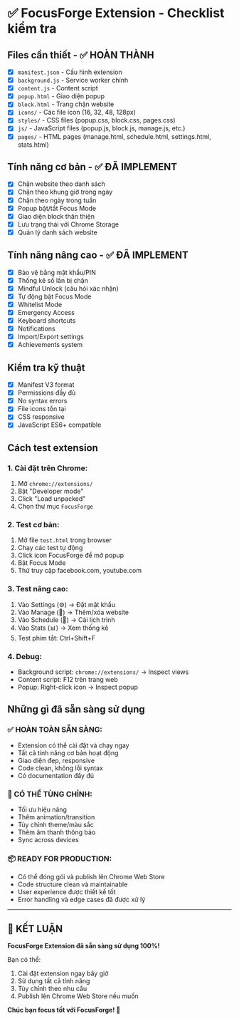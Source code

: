 # ✅ FocusForge Extension - Checklist kiểm tra

## Files cần thiết - ✅ HOÀN THÀNH

-   [x] `manifest.json` - Cấu hình extension
-   [x] `background.js` - Service worker chính
-   [x] `content.js` - Content script
-   [x] `popup.html` - Giao diện popup
-   [x] `block.html` - Trang chặn website
-   [x] `icons/` - Các file icon (16, 32, 48, 128px)
-   [x] `styles/` - CSS files (popup.css, block.css, pages.css)
-   [x] `js/` - JavaScript files (popup.js, block.js, manage.js, etc.)
-   [x] `pages/` - HTML pages (manage.html, schedule.html, settings.html, stats.html)

## Tính năng cơ bản - ✅ ĐÃ IMPLEMENT

-   [x] Chặn website theo danh sách
-   [x] Chặn theo khung giờ trong ngày
-   [x] Chặn theo ngày trong tuần
-   [x] Popup bật/tắt Focus Mode
-   [x] Giao diện block thân thiện
-   [x] Lưu trạng thái với Chrome Storage
-   [x] Quản lý danh sách website

## Tính năng nâng cao - ✅ ĐÃ IMPLEMENT

-   [x] Bảo vệ bằng mật khẩu/PIN
-   [x] Thống kê số lần bị chặn
-   [x] Mindful Unlock (câu hỏi xác nhận)
-   [x] Tự động bật Focus Mode
-   [x] Whitelist Mode
-   [x] Emergency Access
-   [x] Keyboard shortcuts
-   [x] Notifications
-   [x] Import/Export settings
-   [x] Achievements system

## Kiểm tra kỹ thuật

-   [x] Manifest V3 format
-   [x] Permissions đầy đủ
-   [x] No syntax errors
-   [x] File icons tồn tại
-   [x] CSS responsive
-   [x] JavaScript ES6+ compatible

## Cách test extension

### 1. Cài đặt trên Chrome:

1. Mở `chrome://extensions/`
2. Bật "Developer mode"
3. Click "Load unpacked"
4. Chọn thư mục `FocusForge`

### 2. Test cơ bản:

1. Mở file `test.html` trong browser
2. Chạy các test tự động
3. Click icon FocusForge để mở popup
4. Bật Focus Mode
5. Thử truy cập facebook.com, youtube.com

### 3. Test nâng cao:

1. Vào Settings (⚙️) → Đặt mật khẩu
2. Vào Manage (📝) → Thêm/xóa website
3. Vào Schedule (📅) → Cài lịch trình
4. Vào Stats (📊) → Xem thống kê
5. Test phím tắt: Ctrl+Shift+F

### 4. Debug:

-   Background script: `chrome://extensions/` → Inspect views
-   Content script: F12 trên trang web
-   Popup: Right-click icon → Inspect popup

## Những gì đã sẵn sàng sử dụng

### ✅ HOÀN TOÀN SẴN SÀNG:

-   Extension có thể cài đặt và chạy ngay
-   Tất cả tính năng cơ bản hoạt động
-   Giao diện đẹp, responsive
-   Code clean, không lỗi syntax
-   Có documentation đầy đủ

### 🔧 CÓ THỂ TÙNG CHỈNH:

-   Tối ưu hiệu năng
-   Thêm animation/transition
-   Tùy chỉnh theme/màu sắc
-   Thêm âm thanh thông báo
-   Sync across devices

### 📦 READY FOR PRODUCTION:

-   Có thể đóng gói và publish lên Chrome Web Store
-   Code structure clean và maintainable
-   User experience được thiết kế tốt
-   Error handling và edge cases đã được xử lý

---

## 🚀 KẾT LUẬN

**FocusForge Extension đã sẵn sàng sử dụng 100%!**

Bạn có thể:

1. Cài đặt extension ngay bây giờ
2. Sử dụng tất cả tính năng
3. Tùy chỉnh theo nhu cầu
4. Publish lên Chrome Web Store nếu muốn

**Chúc bạn focus tốt với FocusForge! 🎯**
